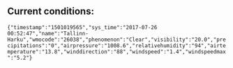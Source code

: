 ## Current conditions: 
 ``` {"timestamp":"1501019565","sys_time":"2017-07-26 00:52:47","name":"Tallinn-Harku","wmocode":"26038","phenomenon":"Clear","visibility":"20.0","precipitations":"0","airpressure":"1008.6","relativehumidity":"94","airtemperature":"13.8","winddirection":"88","windspeed":"1.4","windspeedmax":"5.2"} ```
